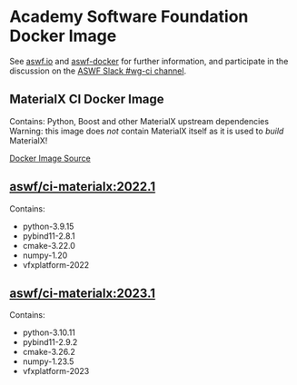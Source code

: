 <!--
Copyright (c) Contributors to the aswf-docker Project. All rights reserved.
SPDX-License-Identifier: Apache-2.0

Warning: this file is automatically generated from a template!
-->

# Academy Software Foundation Docker Image

See [aswf.io](https://aswf.io) and [aswf-docker](https://github.com/AcademySoftwareFoundation/aswf-docker)
for further information, and participate in the discussion on the
[ASWF Slack #wg-ci channel](https://academysoftwarefdn.slack.com/archives/C0169RX7MMK).

## MaterialX CI Docker Image

Contains: Python, Boost and other MaterialX upstream dependencies
Warning: this image does *not* contain MaterialX itself as it is used to *build* MaterialX!

[Docker Image Source](https://github.com/AcademySoftwareFoundation/aswf-docker/blob/master/ci-materialx/Dockerfile)

## [aswf/ci-materialx:2022.1](https://hub.docker.com/r/aswf/ci-materialx/tags?page=1&name=2022.1)

Contains:
* python-3.9.15
* pybind11-2.8.1
* cmake-3.22.0
* numpy-1.20
* vfxplatform-2022

## [aswf/ci-materialx:2023.1](https://hub.docker.com/r/aswf/ci-materialx/tags?page=1&name=2023.1)

Contains:
* python-3.10.11
* pybind11-2.9.2
* cmake-3.26.2
* numpy-1.23.5
* vfxplatform-2023

